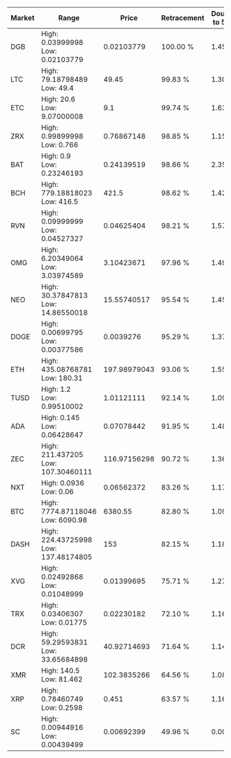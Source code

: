 | Market | Range | Price| Retracement | Doubles to 50% |
| --- | --- | --- | --- | --- |
| DGB | High: 0.03999998<br />Low: 0.02103779 | 0.02103779 | 100.00 % | 1.45 |
| LTC | High: 79.18798489<br />Low: 49.4 | 49.45 | 99.83 % | 1.30 |
| ETC | High: 20.6<br />Low: 9.07000008 | 9.1 | 99.74 % | 1.63 |
| ZRX | High: 0.99899998<br />Low: 0.766 | 0.76867148 | 98.85 % | 1.15 |
| BAT | High: 0.9<br />Low: 0.23246193 | 0.24139519 | 98.66 % | 2.35 |
| BCH | High: 779.18818023<br />Low: 416.5 | 421.5 | 98.62 % | 1.42 |
| RVN | High: 0.09999999<br />Low: 0.04527327 | 0.04625404 | 98.21 % | 1.57 |
| OMG | High: 6.20349064<br />Low: 3.03974589 | 3.10423671 | 97.96 % | 1.49 |
| NEO | High: 30.37847813<br />Low: 14.86550018 | 15.55740517 | 95.54 % | 1.45 |
| DOGE | High: 0.00699795<br />Low: 0.00377586 | 0.0039276 | 95.29 % | 1.37 |
| ETH | High: 435.08768781<br />Low: 180.31 | 197.98979043 | 93.06 % | 1.55 |
| TUSD | High: 1.2<br />Low: 0.99510002 | 1.01121111 | 92.14 % | 1.09 |
| ADA | High: 0.145<br />Low: 0.06428647 | 0.07078442 | 91.95 % | 1.48 |
| ZEC | High: 211.437205<br />Low: 107.30460111 | 116.97156298 | 90.72 % | 1.36 |
| NXT | High: 0.0936<br />Low: 0.06 | 0.06562372 | 83.26 % | 1.17 |
| BTC | High: 7774.87118046<br />Low: 6090.98 | 6380.55 | 82.80 % | 1.09 |
| DASH | High: 224.43725998<br />Low: 137.48174805 | 153 | 82.15 % | 1.18 |
| XVG | High: 0.02492868<br />Low: 0.01048999 | 0.01399695 | 75.71 % | 1.27 |
| TRX | High: 0.03406307<br />Low: 0.01775 | 0.02230182 | 72.10 % | 1.16 |
| DCR | High: 59.29593831<br />Low: 33.65684898 | 40.92714693 | 71.64 % | 1.14 |
| XMR | High: 140.5<br />Low: 81.462 | 102.3835266 | 64.56 % | 1.08 |
| XRP | High: 0.78460749<br />Low: 0.2598 | 0.451 | 63.57 % | 1.16 |
| SC | High: 0.00944916<br />Low: 0.00439499 | 0.00692399 | 49.96 % | 0.00 |
